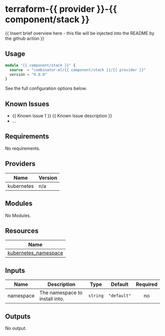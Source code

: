 # terraform-{{ provider }}-{{ component/stack }}

{{ Insert brief overview here - this file will be injected into the README by the github action }}

## Usage

```terraform
module "{{ component/stack }}" {
  source  = "combinator-ml/{{ component/stack }}/{{ provider }}"
  version = "0.0.0"
}
```

See the full configuration options below.

## Known Issues

- {{ Known Issue 1 }}
  {{ Known Issue description }}
- ...

## Requirements

No requirements.

## Providers

| Name | Version |
|------|---------|
| kubernetes | n/a |

## Modules

No Modules.

## Resources

| Name |
|------|
| [kubernetes_namespace](https://registry.terraform.io/providers/hashicorp/kubernetes/latest/docs/resources/namespace) |

## Inputs

| Name | Description | Type | Default | Required |
|------|-------------|------|---------|:--------:|
| namespace | The namespace to install into. | `string` | `"default"` | no |

## Outputs

No output.
